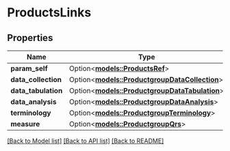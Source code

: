# ProductsLinks

## Properties

Name | Type | Description | Notes
------------ | ------------- | ------------- | -------------
**param_self** | Option<[**models::ProductsRef**](ProductsRef.md)> |  | [optional]
**data_collection** | Option<[**models::ProductgroupDataCollection**](ProductgroupDataCollection.md)> |  | [optional]
**data_tabulation** | Option<[**models::ProductgroupDataTabulation**](ProductgroupDataTabulation.md)> |  | [optional]
**data_analysis** | Option<[**models::ProductgroupDataAnalysis**](ProductgroupDataAnalysis.md)> |  | [optional]
**terminology** | Option<[**models::ProductgroupTerminology**](ProductgroupTerminology.md)> |  | [optional]
**measure** | Option<[**models::ProductgroupQrs**](ProductgroupQrs.md)> |  | [optional]

[[Back to Model list]](../README.md#documentation-for-models) [[Back to API list]](../README.md#documentation-for-api-endpoints) [[Back to README]](../README.md)



